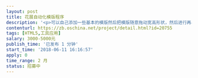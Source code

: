 ```yaml
---                
layout: post       
title: 花展自动化模版程序           
description: '<p>可以自己添加一些基本的模版然后把模版随意拖动宽高形状，然后进行再界面上组合。然后展示</p><p>就这样一个程序，不知道大概要多少钱。</p><p>现在需求我明天会慢慢补上，</p><p><br></p><p>先基本描述：</p><p>我朋友是做灵堂布展的，他有一些花或者其他的东西，我也不是很清楚，他就想有一个平台，可以让他上传基本的灵堂布置的一些基本元素，然后他在拖动这些基本元素进行组合展示。。需求就是这样的需求。请竞标者报价</p>'     
contenturl: https://zb.oschina.net/project/detail.html?id=20755      
tags: [HTML5,工具应用]            
salary: 3000-5000元          
publish_time: '已发布 1 分钟'         
start_time: '2018-06-11 16:16:57'           
apply: 0                   
time_range: 2 月              
status: 招募中                  
---                 
```

